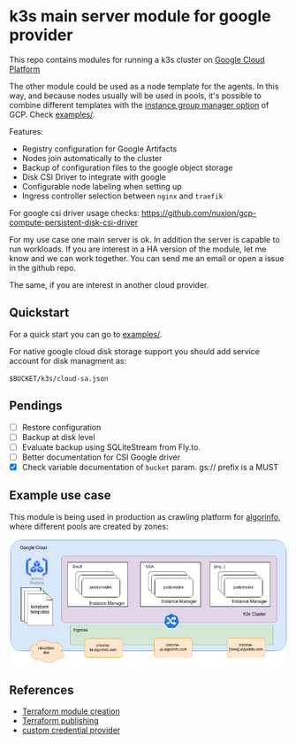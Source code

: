 # k3s main server module for google provider

This repo contains modules for running a k3s cluster on [Google Cloud Platform](https://cloud.google.com/)

The other module could be used as a node template for the agents. In this way, and because nodes usually will be used in pools, it's possible to combine different templates with the [instance group manager option](https://cloud.google.com/compute/docs/instance-groups) of GCP. Check [examples/](examples/).

Features:

- Registry configuration for Google Artifacts
- Nodes join automatically to the cluster
- Backup of configuration files to the google object storage
- Disk CSI Driver to integrate with google
- Configurable node labeling when setting up
- Ingress controller selection between `nginx` and `traefik`

For google csi driver usage checks: 
https://github.com/nuxion/gcp-compute-persistent-disk-csi-driver

For my use case one main server is ok. In addition the server is capable to run workloads. If you are interest in a HA version of the module, let me know and we can work together. You can send me an email or open a issue in the github repo. 

The same, if you are interest in another cloud provider. 

## Quickstart

For a quick start you can go to [examples/](examples/). 

For native google cloud disk storage support you should add service account for disk managment as:

`$BUCKET/k3s/cloud-sa.json`

## Pendings

- [ ] Restore configuration
- [ ] Backup at disk level 
- [ ] Evaluate backup using SQLiteStream from Fly.to. 
- [ ] Better documentation for CSI Google driver
- [x] Check variable documentation of `bucket` param. gs:// prefix is a MUST

## Example use case

This module is being used in production as crawling platform for [algorinfo](https://algorinfo.com), where different pools are created by zones:

![k3s diagram](/docs/crawling.jpg)

## References
- [Terraform module creation](https://www.terraform.io/language/modules/develop/structure)
- [Terraform publishing](https://www.terraform.io/registry/modules/publish?_ga=2.132646471.838845338.1666208647-1520980583.1657402599)
- [custom credential provider](https://github.com/k3s-io/k3s/issues/2367)
